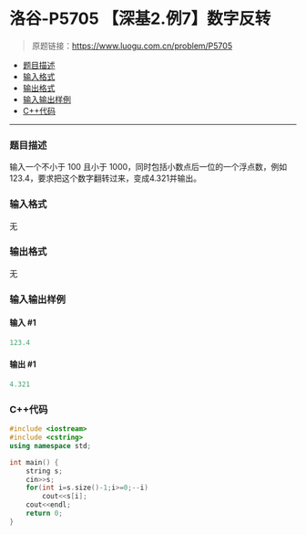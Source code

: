 # 洛谷-P5705 【深基2.例7】数字反转

> 原题链接：https://www.luogu.com.cn/problem/P5705

- [题目描述](#题目描述)
- [输入格式](#输入格式)
- [输出格式](#输出格式)
- [输入输出样例](#输入输出样例)
- [C++代码](#C++代码)

---

### <a name="题目描述">题目描述</a>

输入一个不小于 100 且小于 1000，同时包括小数点后一位的一个浮点数，例如123.4，要求把这个数字翻转过来，变成4.321并输出。

### <a name="输入格式">输入格式</a>

无

### <a name="输出格式">输出格式</a>

无

### <a name="输入输出样例">输入输出样例</a>

#### 输入 #1

```c++
123.4
```

#### 输出 #1

```c++
4.321
```

### <a name="C++代码">C++代码</a>

```c++
#include <iostream>
#include <cstring>
using namespace std;

int main() {
    string s;
    cin>>s;
    for(int i=s.size()-1;i>=0;--i)
        cout<<s[i];
    cout<<endl;
    return 0;
}
```